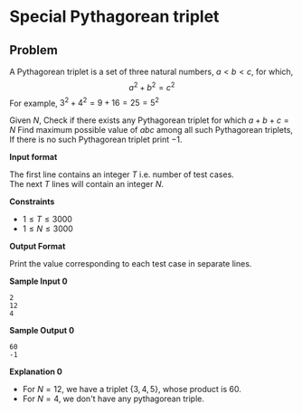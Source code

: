 # Special Pythagorean triplet

## Problem

A Pythagorean triplet is a set of three natural numbers, $a < b < c$, for which,
$$a^2 + b^2 = c^2$$
For example, $3^2 + 4^2 = 9 + 16 = 25 = 5^2$

Given $N$, Check if there exists any Pythagorean triplet for which $a + b + c = N$
Find maximum possible value of $abc$ among all such Pythagorean triplets, If there is no such Pythagorean triplet print $-1$.

**Input format**

The first line contains an integer $T$ i.e. number of test cases.<br/>
The next $T$ lines will contain an integer $N$.

**Constraints**

- $1 \leq T \leq 3000$
- $1 \leq N \leq 3000$

**Output Format**

Print the value corresponding to each test case in separate lines.

**Sample Input 0**
```
2
12
4
```

**Sample Output 0**
```
60
-1
```

**Explanation 0**

- For $N = 12$, we have a triplet $\{3, 4, 5\}$, whose product is $60$.
- For $N = 4$, we don't have any pythagorean triple.